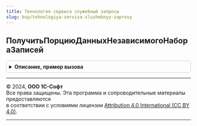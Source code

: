 ```yaml
---
title: Технология сервиса служебный запросы
slug: bsp/tehnologiya-servisa-sluzhebnyy-zaprosy
---
```



## ПолучитьПорциюДанныхНезависимогоНабораЗаписей
<details style="margin: 1em 0; padding: 0.5em; border: 1px solid #ccc; border-radius: 6px;">

<summary style="font-weight: bold; cursor: pointer;">Описание, пример вызова</summary>

```bsl

// Курсорные запросы для независимых наборов записей

// Получить порцию данных независимого набора записей.
//
// Параметры:
//  МетаданныеОбъекта - ОбъектМетаданных
//  Отбор - Массив Из Структура:
//  * ВидСравнения - ВидСравнения
//  * Поле - Строка
//  * Значение - Произвольный
//  РазмерПорции - Число
//  МожноПродолжать - Булево
//  Состояние - см. ИнициализироватьСостояниеДляВыборкиПорцийНезависимогоНабораЗаписей
//  ДополнениеКИмениТаблицы - Строка
//
// Возвращаемое значение:
//  Массив из ТаблицаЗначений:
//   * Колонка - Произвольный - произвольный набор колонок - полей объекта.
//
Функция ПолучитьПорциюДанныхНезависимогоНабораЗаписей(Знач МетаданныеОбъекта, Знач Отбор, Экспорт
```

Пример вызова
```bsl
Результат = ТехнологияСервисаСлужебныйЗапросы.ПолучитьПорциюДанныхНезависимогоНабораЗаписей(МетаданныеОбъекта, Отбор, );
```
</details>

---

© 2024, **ООО 1С-Софт**  
Все права защищены. Эта программа и сопроводительные материалы предоставляются  
в соответствии с условиями лицензии [Attribution 4.0 International (CC BY 4.0)](https://creativecommons.org/licenses/by/4.0/legalcode).

---
